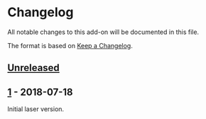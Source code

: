 # Changelog
All notable changes to this add-on will be documented in this file.

The format is based on [Keep a Changelog](https://keepachangelog.com/en/1.0.0/).

## [Unreleased]


## [1] - 2018-07-18

Initial laser version.

[Unreleased]: https://github.com/kingthorin/neonmarker/compare/v1...HEAD
[1]: https://github.com/juhakivekas/zap-extensions/releases/tag/1
